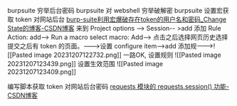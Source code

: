 burpsuite 穷举后台密码
burpsuite 对 webshell 穷举破解密
burpsuite 设置宏获取 token 对网站后台
	[burp-suite利用宏爆破存在token的用户名和密码\_Change State的博客-CSDN博客](https://blog.csdn.net/qq_46107438/article/details/131263898)
	来到 Project options --> Session-- >add 添加
	Rule Action: add--> Run a macro
	select macro: Add--> 点击之后选择网页历史选择提交之后有 token 的页面。--->设置 configure item-->add 添加规--->![[Pasted image 20231207122732.png]]
	一路OK, 设置规则
	![[Pasted image 20231207123439.png]]
	设置生效范围
	![[Pasted image 20231207123409.png]]

编写脚本获取 token 对网站后台密码
	[requests 模块的 requests.session() 功能-CSDN博客](https://blog.csdn.net/qq_43439853/article/details/120495177)